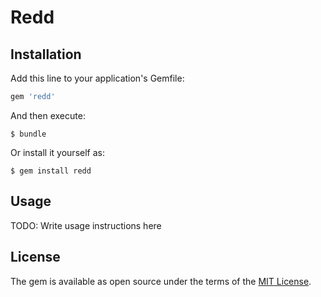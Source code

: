 # Redd

## Installation

Add this line to your application's Gemfile:

```ruby
gem 'redd'
```

And then execute:

    $ bundle

Or install it yourself as:

    $ gem install redd

## Usage

TODO: Write usage instructions here

## License

The gem is available as open source under the terms of the
[MIT License](http://opensource.org/licenses/MIT).
